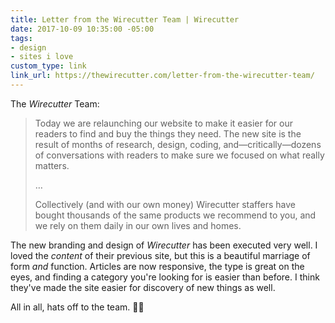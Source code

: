 ```yaml
---
title: Letter from the Wirecutter Team | Wirecutter
date: 2017-10-09 10:35:00 -05:00
tags:
- design
- sites i love
custom_type: link
link_url: https://thewirecutter.com/letter-from-the-wirecutter-team/
---
```


The *Wirecutter* Team:

> Today we are relaunching our website to make it easier for our readers to find and buy the things they need. The new site is the result of months of research, design, coding, and—critically—dozens of conversations with readers to make sure we focused on what really matters.
>
>…
>
> Collectively (and with our own money) Wirecutter staffers have bought thousands of the same products we recommend to you, and we rely on them daily in our own lives and homes.

The new branding and design of *Wirecutter* has been executed very well. I loved the *content* of their previous site, but this is a beautiful marriage of form *and* function. Articles are now responsive, the type is great on the eyes, and finding a category you're looking for is easier than before. I think they've made the site easier for discovery of new things as well.

All in all, hats off to the team. 👏🏽
